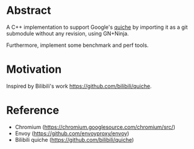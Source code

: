 # Abstract

A C++ implementation to support Google's [quiche](https://github.com/google/quiche.git)
by importing it as a git submodule without any revision, using GN+Ninja.

Furthermore, implement some benchmark and perf tools.

# Motivation

Inspired by Bilibili's work https://github.com/bilibili/quiche.

# Reference

- Chromium (https://chromium.googlesource.com/chromium/src/)
- Envoy (https://github.com/envoyproxy/envoy)
- Bilibili quiche (https://github.com/bilibili/quiche)
